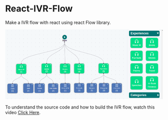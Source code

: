 # React-IVR-Flow

Make a IVR flow with react using react Flow library.

![Flow Diagram](https://github.com/AkshayGadekar/React-IVR-Flow/blob/master/flowDiagram.png)

To understand the source code and how to build the IVR flow, watch this video
<a href="https://www.youtube.com/watch?v=NacyPrRzxeQ&list=PLlE-aom9wrdk7096yCUYh9t-ob1pY_QYp">Click Here</a>.

